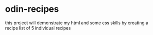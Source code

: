# odin-recipes
this project will demonstrate my html and some css skills 
by creating a recipe list of 5 individual recipes

